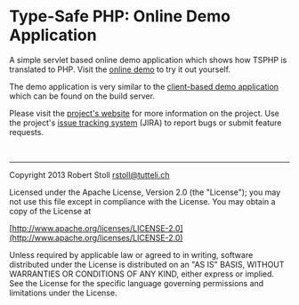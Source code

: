 # Type-Safe PHP: Online Demo Application

A simple servlet based online demo application which shows how TSPHP is translated to PHP. Visit the [online demo](http://tsphp.ch) to try it out yourself.

The demo application is very similar to the [client-based demo application](http://tsphp.ch/jenkins/job/TSPHP_dev/lastSuccessfulBuild/) which can be found on the build server.

Please visit the [project's website](http://tsphp.ch/) for more information on the project.
Use the project's [issue tracking system](http://tsphp.ch/jira) (JIRA) to report bugs or submit feature requests.

<br/>

---

Copyright 2013 Robert Stoll <rstoll@tutteli.ch>

Licensed under the Apache License, Version 2.0 (the "License");
you may not use this file except in compliance with the License.
You may obtain a copy of the License at

[http://www.apache.org/licenses/LICENSE-2.0](http://www.apache.org/licenses/LICENSE-2.0)

Unless required by applicable law or agreed to in writing, software
distributed under the License is distributed on an "AS IS" BASIS,
WITHOUT WARRANTIES OR CONDITIONS OF ANY KIND, either express or implied.
See the License for the specific language governing permissions and
limitations under the License.